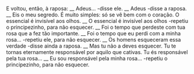 <p>
  E voltou, então, à raposa:
__ Adeus... -disse ele.
__ Adeus -disse a raposa. __ Eis o meu segredo. É muito simples: só se vê bem com o coração. O essencial é invisível aos olhos.
__ O essencial é invisível aos olhos -repetiu o principezinho, para não esquecer.
__ Foi o tempo que perdeste com tua rosa que a fez tão importante.
__ Foi o tempo que eu perdi com a minha rosa... -repetiu ele, para não esquecer.
__ Os homens esqueceram essa verdade -disse ainda a raposa. __ Mas tu não a deves esquecer. Tu te tornas eternamente responsável por aquilo que cativas. Tu és responsável pela tua rosa...
__ Eu sou responsável pela minha rosa... -repetiu o principezinho, para não esquecer.  
</p>
